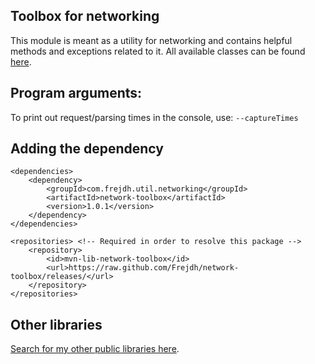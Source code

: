 Toolbox for networking
-
This module is meant as a utility for networking and contains helpful
methods and exceptions related to it.
All available classes can be found [here](https://github.com/Frejdh/mvn-lib-network-toolbox/tree/master/src/main/java/com/frejdh/util/networking).

## Program arguments:</h4>
To print out request/parsing times in the console, use: `--captureTimes` <br>

## Adding the dependency
```
<dependencies>
    <dependency>
        <groupId>com.frejdh.util.networking</groupId>
        <artifactId>network-toolbox</artifactId>
        <version>1.0.1</version>
    </dependency>
</dependencies>

<repositories> <!-- Required in order to resolve this package -->
    <repository>
        <id>mvn-lib-network-toolbox</id>
        <url>https://raw.github.com/Frejdh/network-toolbox/releases/</url>
    </repository>
</repositories>
```

## Other libraries
[Search for my other public libraries here](https://github.com/search?q=Frejdh%2Fmvn-lib-).
